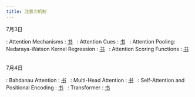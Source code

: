 ```yaml
---
title: 注意力机制
---
```


7月3日

: Attention Mechanisms
  : [<span class="iconfont icon-xiaoshuo-copy"></span> 书](https://zh-v2.d2l.ai/chapter_attention-mechanisms/index.html) &nbsp;
: Attention Cues
  : [<span class="iconfont icon-xiaoshuo-copy"></span> 书](https://zh-v2.d2l.ai/chapter_attention-mechanisms/attention-cues.html) &nbsp;
: Attention Pooling: Nadaraya-Watson Kernel Regression
  : [<span class="iconfont icon-xiaoshuo-copy"></span> 书](https://zh-v2.d2l.ai/chapter_attention-mechanisms/nadaraya-waston.html) &nbsp;
: Attention Scoring Functions
  : [<span class="iconfont icon-xiaoshuo-copy"></span> 书](https://zh-v2.d2l.ai/chapter_attention-mechanisms/attention-scoring-functions.html) &nbsp;

7月4日

: Bahdanau Attention
  : [<span class="iconfont icon-xiaoshuo-copy"></span> 书](https://zh-v2.d2l.ai/chapter_attention-mechanisms/bahdanau-attention.html) &nbsp;
: Multi-Head Attention
  : [<span class="iconfont icon-xiaoshuo-copy"></span> 书](https://zh-v2.d2l.ai/chapter_attention-mechanisms/multihead-attention.html) &nbsp;
: Self-Attention and Positional Encoding
  : [<span class="iconfont icon-xiaoshuo-copy"></span> 书](https://zh-v2.d2l.ai/chapter_attention-mechanisms/self-attention-and-positional-encoding.html) &nbsp;
: Transformer
  : [<span class="iconfont icon-xiaoshuo-copy"></span> 书](https://zh-v2.d2l.ai/chapter_attention-mechanisms/transformer.html) &nbsp;
